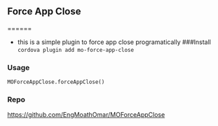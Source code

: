 ## Force App Close
======
* this is a simple plugin to force app close programatically 
###Install 
  `cordova plugin add mo-force-app-close`
### Usage
``` MOForceAppClose.forceAppClose() ```
### Repo 
https://github.com/EngMoathOmar/MOForceAppClose

